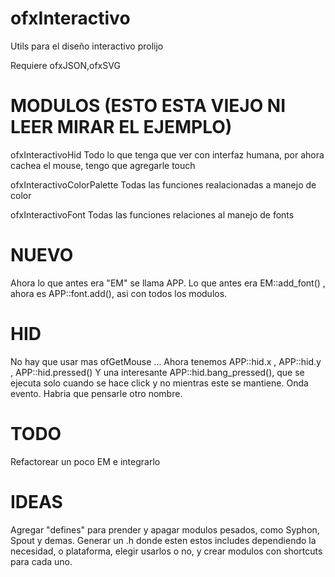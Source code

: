 # ofxInteractivo
Utils para el diseño interactivo prolijo

Requiere ofxJSON,ofxSVG

# MODULOS (ESTO ESTA VIEJO NI LEER MIRAR EL EJEMPLO)

ofxInteractivoHid
Todo lo que tenga que ver con interfaz humana, por ahora cachea el mouse, tengo que agregarle touch

ofxInteractivoColorPalette
Todas las funciones realacionadas a manejo de color

ofxInteractivoFont
Todas las funciones relaciones al manejo de fonts

# NUEVO

Ahora lo que antes era "EM" se llama APP.
Lo que antes era EM::add_font() , ahora es APP::font.add(), asi con todos los modulos.

# HID
No hay que usar mas ofGetMouse ...
Ahora tenemos APP::hid.x , APP::hid.y , APP::hid.pressed()
Y una interesante APP::hid.bang_pressed(), que se ejecuta solo cuando se hace click y no mientras este se mantiene. Onda evento.
Habria que pensarle otro nombre.


# TODO 

Refactorear un poco EM e integrarlo

# IDEAS

Agregar "defines" para prender y apagar modulos pesados, como Syphon, Spout y demas. Generar un .h donde esten estos includes
dependiendo la necesidad, o plataforma, elegir usarlos o no, y crear modulos con shortcuts para cada uno.

